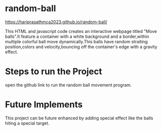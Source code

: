 # random-ball
https://hariprasathmca2023.github.io/random-ball/

This HTML and javascript code creates an interactive webpage titled "Move balls".It feature a container with a white background and a border,within multiple colorful ball move dynamically.This balls have random straiting position,colors and velocity,bouncing off the container's edge with a gravity effect.

# Steps to run the Project 
open the github link to run the random ball movement program.
# Future Implements 
This project can be future enhanced by adding special effect like the balls hiting a special target.
